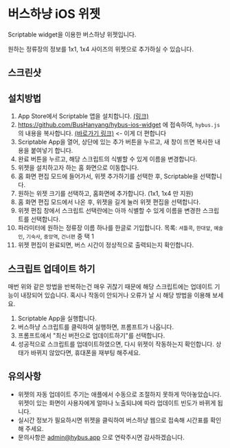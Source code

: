 # 버스하냥 iOS 위젯

Scriptable widget을 이용한 버스하냥 위젯입니다.

원하는 정류장의 정보를 1x1, 1x4 사이즈의 위젯으로 추가하실 수 있습니다.

## 스크린샷



## 설치방법

1. App Store에서 Scriptable 앱을 설치합니다. [(링크)](https://apps.apple.com/kr/app/scriptable/id1405459188)
2. https://github.com/BusHanyang/hybus-ios-widget 에 접속하여, `hybus.js` 의 내용을 복사합니다. [(바로가기 링크)](https://raw.githubusercontent.com/BusHanyang/hybus-ios-widget/main/hybus.js) <- 이게 더 편합니다
3. Scriptable App을 열어, 상단에 있는 추가 버튼을 누르고, 새 창이 뜨면 복사한 내용을 붙여넣기 합니다.
4. 완료 버튼을 누르고, 해당 스크립트의 식별할 수 있게 이름을 변경합니다.
5. 위젯을 설치하고자 하는 홈 화면으로 이동합니다.
6. 홈 화면 편집 모드에 들어가서, 위젯 추가하기를 선택한 후, Scriptable을 선택합니다.
7. 원하는 위젯 크기를 선택하고, 홈화면에 추가합니다. (1x1, 1x4 만 지원)
8. 홈 화면 편집 모드에서 나온 후, 위젯을 길게 눌러 위젯 편집을 선택합니다.
9. 위젯 편집 창에서 스크립트 선택란에는 아까 식별할 수 있게 이름을 변경한 스크립트를 선택합니다.
10. 파라미터에 원하는 정류장 이름 하나를 한글로 기입합니다. 목록: `셔틀콕`, `한대앞`, `예술인`, `기숙사`, `중앙역`, `건너편` 중 택 1
11. 위젯 편집이 완료되면, 버스 시간이 정상적으로 출력되는지 확인합니다.


## 스크립트 업데이트 하기

매번 위와 같은 방법을 반복하는건 매우 귀찮기 때문에 해당 스크립트에는 업데이트 기능이 내장되어 있습니다. 혹시나 작동이 안되거나 오류가 날 시 해당 방법을 이용해 보세요.

1. Scriptable App을 실행합니다.
2. 버스하냥 스크립트를 클릭하여 실행하면, 프롬프트가 나옵니다.
3. 프롬프트에서 "최신 버전으로 업데이트하기"를 선택합니다.
4. 성공적으로 스크립트를 업데이트하였으면, 다시 위젯이 작동하는지 확인합니다. 상태가 바뀌지 않았다면, 휴대폰을 재부팅 해주세요.


## 유의사항

* 위젯의 자동 업데이트 주기는 애플에서 수동으로 조절하지 못하게 막아놓았습니다. 위젯이 있는 화면이 사용자에게 얼마나 노출되냐에 따라 업데이트 빈도가 바뀌게 됩니다.
* 실시간 정보가 필요하시면 위젯을 클릭하여 버스하냥 웹으로 접속해 시간표를 확인해 주세요.
* 문의사항은 admin@hybus.app 으로 연락주시면 감사하겠습니다.